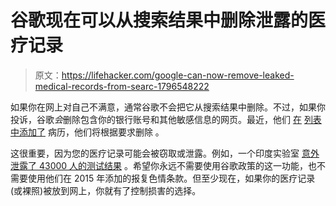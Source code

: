 # 谷歌现在可以从搜索结果中删除泄露的医疗记录

> 原文：<https://lifehacker.com/google-can-now-remove-leaked-medical-records-from-searc-1796548222>

如果你在网上对自己不满意，通常谷歌不会把它从搜索结果中删除。不过，如果你投诉，谷歌*会*删除包含你的银行账号和其他敏感信息的网页。最近，他们 [在](https://www.theguardian.com/technology/2017/jun/23/google-begins-removing-private-medical-records-from-search-results) [列表中添加了](https://support.google.com/websearch/answer/2744324?hl=en) 病历，他们将根据要求删除 。



这很重要，因为您的医疗记录可能会被窃取或泄露。例如，一个印度实验室 [意外泄露了 43000 人的测试结果](https://www.troyhunt.com/43-203-indian-patient-pathology-reports-were-left-publicly-exposed-by-health-solutions/) 。希望你永远不需要使用谷歌政策的这一功能，也不需要使用他们在 2015 年添加的报复色情条款。但至少现在，如果你的医疗记录(或裸照)被放到网上，你就有了控制损害的选择。